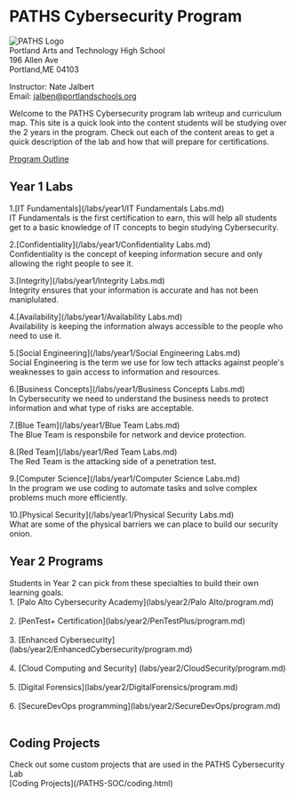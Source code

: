 <h1>PATHS Cybersecurity Program</h1>

![PATHS Logo](/PATHS-SOC/Logo.png)<br>
Portland Arts and Technology High School<br>
196 Allen Ave<br>
Portland,ME 04103<br>

Instructor: Nate Jalbert<br>
Email: jalben@portlandschools.org

Welcome to the PATHS Cybersecurity program lab writeup and curriculum map.  This site is a quick look into the content students will be studying over the 2 years in the program.  Check out each of the content areas to get a quick description of the lab and how that will prepare for certifications.

[Program Outline](https://github.com/jalbenPATHS/PATHS-SOC/blob/master/PATHS%20Cyber%20Security%20Program%20Outline%20(1).pdf)


<h2>Year 1 Labs</h2>

1.[IT Fundamentals](/labs/year1/IT Fundamentals Labs.md)<br>
IT Fundamentals is the first certification to earn, this will help all students get to a basic knowledge of IT concepts to begin studying Cybersecurity. <br>

2.[Confidentiality](/labs/year1/Confidentiality Labs.md)<br>
Confidentiality is the concept of keeping information secure and only allowing the right people to see it.<br>

3.[Integrity](/labs/year1/Integrity Labs.md)<br>
Integrity ensures that your information is accurate and has not been maniplulated.<br>

4.[Availability](/labs/year1/Availability Labs.md)<br>
Availability is keeping the information always accessible to the people who need to use it.<br>

5.[Social Engineering](/labs/year1/Social Engineering Labs.md)<br>
Social Engineering is the term we use for low tech attacks against people's weaknesses to gain access to information and resources.<br>

6.[Business Concepts](/labs/year1/Business Concepts Labs.md)<br>
In Cybersecurity we need to understand the business needs to protect information and what type of risks are acceptable.<br>

7.[Blue Team](/labs/year1/Blue Team Labs.md)<br>
The Blue Team is responsbile for network and device protection.<br>

8.[Red Team](/labs/year1/Red Team Labs.md)<br>
The Red Team is the attacking side of a penetration test.<br>

9.[Computer Science](/labs/year1/Computer Science Labs.md)<br>
In the program we use coding to automate tasks and solve complex problems much more efficiently.<br>

10.[Physical Security](/labs/year1/Physical Security Labs.md)<br>
What are some of the physical barriers we can place to build our security onion.<br>

<h2>Year 2 Programs</h2>
Students in Year 2 can pick from these specialties to build their own learning goals.<br>
1. [Palo Alto Cybersecurity Academy](labs/year2/Palo Alto/program.md)<br> <br>
2. [PenTest+ Certification](labs/year2/PenTestPlus/program.md)<br> <br>
3. [Enhanced Cybersecurity] (labs/year2/EnhancedCybersecurity/program.md)<br><br>
4. [Cloud Computing and Security] (labs/year2/CloudSecurity/program.md)<br><br>
5. [Digital Forensics](labs/year2/DigitalForensics/program.md)<br><br>
6. [SecureDevOps programming](labs/year2/SecureDevOps/program.md)<br> <br>



<h2>Coding Projects</h2>
Check out some custom projects that are used in the PATHS Cybersecurity Lab<br>
[Coding Projects](/PATHS-SOC/coding.html)
